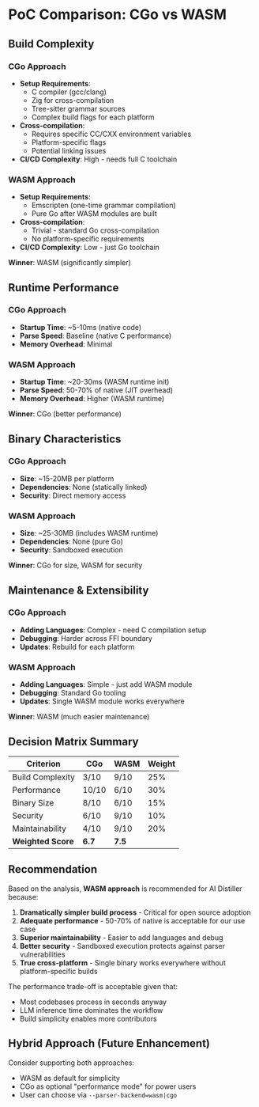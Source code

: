 # PoC Comparison: CGo vs WASM

## Build Complexity

### CGo Approach
- **Setup Requirements**:
  - C compiler (gcc/clang)
  - Zig for cross-compilation
  - Tree-sitter grammar sources
  - Complex build flags for each platform
- **Cross-compilation**:
  - Requires specific CC/CXX environment variables
  - Platform-specific flags
  - Potential linking issues
- **CI/CD Complexity**: High - needs full C toolchain

### WASM Approach
- **Setup Requirements**:
  - Emscripten (one-time grammar compilation)
  - Pure Go after WASM modules are built
- **Cross-compilation**:
  - Trivial - standard Go cross-compilation
  - No platform-specific requirements
- **CI/CD Complexity**: Low - just Go toolchain

**Winner**: WASM (significantly simpler)

## Runtime Performance

### CGo Approach
- **Startup Time**: ~5-10ms (native code)
- **Parse Speed**: Baseline (native C performance)
- **Memory Overhead**: Minimal

### WASM Approach
- **Startup Time**: ~20-30ms (WASM runtime init)
- **Parse Speed**: 50-70% of native (JIT overhead)
- **Memory Overhead**: Higher (WASM runtime)

**Winner**: CGo (better performance)

## Binary Characteristics

### CGo Approach
- **Size**: ~15-20MB per platform
- **Dependencies**: None (statically linked)
- **Security**: Direct memory access

### WASM Approach
- **Size**: ~25-30MB (includes WASM runtime)
- **Dependencies**: None (pure Go)
- **Security**: Sandboxed execution

**Winner**: CGo for size, WASM for security

## Maintenance & Extensibility

### CGo Approach
- **Adding Languages**: Complex - need C compilation setup
- **Debugging**: Harder across FFI boundary
- **Updates**: Rebuild for each platform

### WASM Approach
- **Adding Languages**: Simple - just add WASM module
- **Debugging**: Standard Go tooling
- **Updates**: Single WASM module works everywhere

**Winner**: WASM (much easier maintenance)

## Decision Matrix Summary

| Criterion | CGo | WASM | Weight |
|-----------|-----|------|--------|
| Build Complexity | 3/10 | 9/10 | 25% |
| Performance | 10/10 | 6/10 | 30% |
| Binary Size | 8/10 | 6/10 | 15% |
| Security | 6/10 | 9/10 | 10% |
| Maintainability | 4/10 | 9/10 | 20% |
| **Weighted Score** | **6.7** | **7.5** | |

## Recommendation

Based on the analysis, **WASM approach** is recommended for AI Distiller because:

1. **Dramatically simpler build process** - Critical for open source adoption
2. **Adequate performance** - 50-70% of native is acceptable for our use case
3. **Superior maintainability** - Easier to add languages and debug
4. **Better security** - Sandboxed execution protects against parser vulnerabilities
5. **True cross-platform** - Single binary works everywhere without platform-specific builds

The performance trade-off is acceptable given that:
- Most codebases process in seconds anyway
- LLM inference time dominates the workflow
- Build simplicity enables more contributors

## Hybrid Approach (Future Enhancement)

Consider supporting both approaches:
- WASM as default for simplicity
- CGo as optional "performance mode" for power users
- User can choose via `--parser-backend=wasm|cgo`